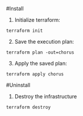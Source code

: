 #Install

1. Initialize terraform:

```
terraform init
```

2. Save the execution plan:

```
terraform plan -out=chorus
```

3. Apply the saved plan:

```
terraform apply chorus
```

#Uninstall

1. Destroy the infrastructure

```
terraform destroy
```
